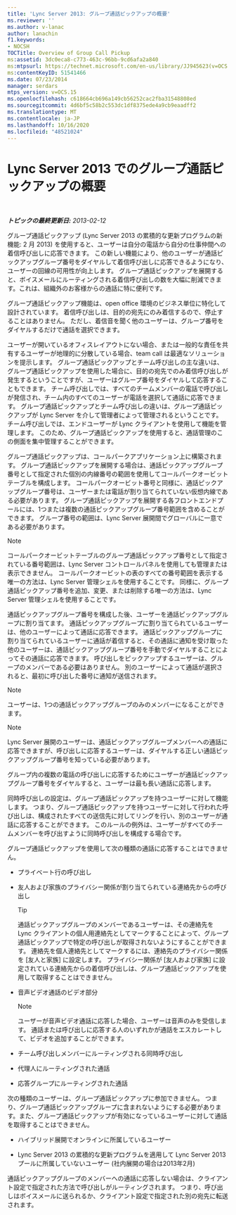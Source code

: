 ```yaml
---
title: 'Lync Server 2013: グループ通話ピックアップの概要'
ms.reviewer: ''
ms.author: v-lanac
author: lanachin
f1.keywords:
- NOCSH
TOCTitle: Overview of Group Call Pickup
ms:assetid: 3dc0eca8-c773-463c-96bb-9cd6afa2a840
ms:mtpsurl: https://technet.microsoft.com/en-us/library/JJ945623(v=OCS.15)
ms:contentKeyID: 51541466
ms.date: 07/23/2014
manager: serdars
mtps_version: v=OCS.15
ms.openlocfilehash: c618664cb696a149cb56252cac2fba31548808ed
ms.sourcegitcommit: 4d6bf5c58b2c553dc1df8375ede4a9cb9eaadff2
ms.translationtype: MT
ms.contentlocale: ja-JP
ms.lasthandoff: 10/16/2020
ms.locfileid: "48521024"
---
```

# <a name="overview-of-group-call-pickup-in-lync-server-2013"></a>Lync Server 2013 でのグループ通話ピックアップの概要

<div data-xmlns="http://www.w3.org/1999/xhtml">

<div class="topic" data-xmlns="http://www.w3.org/1999/xhtml" data-msxsl="urn:schemas-microsoft-com:xslt" data-cs="https://msdn.microsoft.com/">

<div data-asp="https://msdn2.microsoft.com/asp">



</div>

<div id="mainSection">

<div id="mainBody">

<span> </span>

_**トピックの最終更新日:** 2013-02-12_

グループ通話ピックアップ (Lync Server 2013 の累積的な更新プログラムの新機能: 2 月 2013) を使用すると、ユーザーは自分の電話から自分の仕事仲間への着信呼び出しに応答できます。 この新しい機能により、他のユーザーが通話ピックアップグループ番号をダイヤルして着信呼び出しに応答できるようになり、ユーザーの回線の可用性が向上します。 グループ通話ピックアップを展開すると、ボイスメールにルーティングされる着信呼び出しの数を大幅に削減できます。これは、組織外のお客様からの通話に特に便利です。

グループ通話ピックアップ機能は、open office 環境のビジネス単位に特化して設計されています。 着信呼び出しは、目的の宛先にのみ着信するので、停止することはありません。 ただし、着信音を聞く他のユーザーは、グループ番号をダイヤルするだけで通話を選択できます。

ユーザーが開いているオフィスレイアウトにない場合、または一般的な責任を共有するユーザーが地理的に分散している場合、team call は最適なソリューションを提示します。 グループ通話ピックアップとチーム呼び出しの主な違いは、グループ通話ピックアップを使用した場合に、目的の宛先でのみ着信呼び出しが発生するということですが、ユーザーはグループ番号をダイヤルして応答することもできます。 チーム呼び出しでは、すべてのチームメンバーの電話で呼び出しが発信され、チーム内のすべてのユーザーが電話を選択して通話に応答できます。 グループ通話ピックアップとチーム呼び出しの違いは、グループ通話ピックアップが Lync Server を介して管理者によって管理されるということです。 チーム呼び出しでは、エンドユーザーが Lync クライアントを使用して機能を管理します。 このため、グループ通話ピックアップを使用すると、通話管理のこの側面を集中管理することができます。

グループ通話ピックアップは、コールパークアプリケーション上に構築されます。 グループ通話ピックアップを展開する場合は、通話ピックアップグループ番号として指定された個別の内線番号の範囲を使用してコールパークオービットテーブルを構成します。 コールパークオービット番号と同様に、通話ピックアップグループ番号は、ユーザーまたは電話が割り当てられていない仮想内線である必要があります。 グループ通話ピックアップを展開する各フロントエンドプールには、1つまたは複数の通話ピックアップグループ番号範囲を含めることができます。 グループ番号の範囲は、Lync Server 展開間でグローバルに一意である必要があります。

<div>


> [!NOTE]  
> コールパークオービットテーブルのグループ通話ピックアップ番号として指定されている番号範囲は、Lync Server コントロールパネルを使用しても管理または表示できません。 コールパークオービットの表のすべての番号範囲を表示する唯一の方法は、Lync Server 管理シェルを使用することです。 同様に、グループ通話ピックアップ番号を追加、変更、または削除する唯一の方法は、Lync Server 管理シェルを使用することです。



</div>

通話ピックアップグループ番号を構成した後、ユーザーを通話ピックアップグループに割り当てます。 通話ピックアップグループに割り当てられているユーザーは、他のユーザーによって通話に応答できます。 通話ピックアップグループに割り当てられているユーザーに通話が着信すると、その通話に通知を受け取った他のユーザーは、通話ピックアップグループ番号を手動でダイヤルすることによってその通話に応答できます。 呼び出しをピックアップするユーザーは、グループのメンバーである必要はありません。 別のユーザーによって通話が選択されると、最初に呼び出した番号に通知が送信されます。

<div>


> [!NOTE]  
> ユーザーは、1つの通話ピックアップグループのみのメンバーになることができます。



</div>

<div>


> [!NOTE]  
> Lync Server 展開のユーザーは、通話ピックアップグループメンバーへの通話に応答できますが、呼び出しに応答するユーザーは、ダイヤルする正しい通話ピックアップグループ番号を知っている必要があります。



</div>

グループ内の複数の電話の呼び出しに応答するためにユーザーが通話ピックアップグループ番号をダイヤルすると、ユーザーは最も長い通話に応答します。

同時呼び出しの設定は、グループ通話ピックアップを持つユーザーに対して機能します。 つまり、グループ通話ピックアップを持つユーザーに対して行われた呼び出しは、構成されたすべての送信先に対してリングを行い、別のユーザーが通話に応答することができます。 このルールの例外は、ユーザーがすべてのチームメンバーを呼び出すように同時呼び出しを構成する場合です。

グループ通話ピックアップを使用して次の種類の通話に応答することはできません。

  - プライベート行の呼び出し

  - 友人および家族のプライバシー関係が割り当てられている連絡先からの呼び出し
    
    <div>
    

    > [!TIP]  
    > 通話ピックアップグループのメンバーであるユーザーは、その連絡先を Lync クライアントの個人用連絡先としてマークすることによって、グループ通話ピックアップで特定の呼び出しが取得されないようにすることができます。 連絡先を個人連絡先としてマークするには、連絡先のプライバシー関係を [友人と家族] に設定します。 プライバシー関係が [友人および家族] に設定されている連絡先からの着信呼び出しは、グループ通話ピックアップを使用して取得することはできません。

    
    </div>

  - 音声ビデオ通話のビデオ部分
    
    <div>
    

    > [!NOTE]  
    > ユーザーが音声ビデオ通話に応答した場合、ユーザーは音声のみを受信します。 通話または呼び出しに応答する人のいずれかが通話をエスカレートして、ビデオを追加することができます。

    
    </div>

  - チーム呼び出しメンバーにルーティングされる同時呼び出し

  - 代理人にルーティングされた通話

  - 応答グループにルーティングされた通話

次の種類のユーザーは、グループ通話ピックアップに参加できません。 つまり、グループ通話ピックアップグループに含まれないようにする必要があります。また、グループ通話ピックアップが有効になっているユーザーに対して通話を取得することはできません。

  - ハイブリッド展開でオンラインに所属しているユーザー

  - Lync Server 2013 の累積的な更新プログラムを適用して Lync Server 2013 プールに所属していないユーザー (社内展開の場合は2013年2月)

通話ピックアップグループのメンバーへの通話に応答しない場合は、クライアント設定で指定された方法で呼び出しがルーティングされます。 つまり、呼び出しはボイスメールに送られるか、クライアント設定で指定された別の宛先に転送されます。

</div>

<span> </span>

</div>

</div>

</div>

